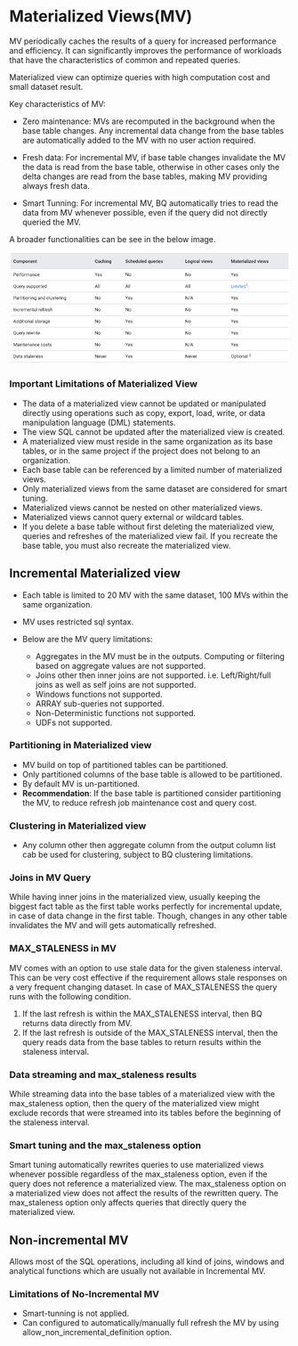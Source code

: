# Materialized Views(MV)

MV periodically caches the results of a query for increased performance and efficiency. It can significantly improves the performance of workloads that have the characteristics of common and repeated queries.

Materialized view can optimize queries with high computation cost and small dataset result.

Key characteristics of MV:

* Zero maintenance: MVs are recomputed in the background when the base table changes. Any incremental data change from the base tables are automatically added to the MV with no user action required.

* Fresh data: For incremental MV, if base table changes invalidate the MV the data is read from the base table, otherwise in other cases only the delta changes are read from the base tables, making MV providing always fresh data.

* Smart Tunning: For incremental MV, BQ automatically tries to read the data from MV whenever possible, even if the query did not directly queried the MV.

A broader functionalities can be see in the below image.

![MaterializedView](/asset/images/gcp/MaterialzedViewComparision.png)

### Important Limitations of Materialized View

* The data of a materialized view cannot be updated or manipulated directly using operations such as copy, export, load, write, or data manipulation language (DML) statements.
* The view SQL cannot be updated after the materialized view is created.
* A materialized view must reside in the same organization as its base tables, or in the same project if the project does not belong to an organization.
* Each base table can be referenced by a limited number of materialized views.
* Only materialized views from the same dataset are considered for smart tuning.
* Materialized views cannot be nested on other materialized views.
* Materialized views cannot query external or wildcard tables.
* If you delete a base table without first deleting the materialized view, queries and refreshes of the materialized view fail. If you recreate the base table, you must also recreate the materialized view.

## Incremental Materialized view

* Each table is limited to 20 MV with the same dataset, 100 MVs within the same organization.
* MV uses restricted sql syntax.
* Below are the MV query limitations:

  * Aggregates in the MV must be in the outputs. Computing or filtering based on aggregate values are not supported.
  * Joins other then inner joins are not supported. i.e. Left/Right/full joins as well as self joins are not supported.
  * Windows functions not supported.
  * ARRAY sub-queries not supported.
  * Non-Deterministic functions not supported.
  * UDFs not supported.

### Partitioning in Materialized view

* MV build on top of partitioned tables can be partitioned.
* Only partitioned columns of the base table is allowed to be partitioned.
* By default MV is un-partitioned.
* **Recommendation**: If the base table is partitioned consider partitioning the MV, to reduce refresh job maintenance cost and query cost.

### Clustering in Materialized view

* Any column other then aggregate column from the output column list cab be used for clustering, subject to BQ clustering limitations.

### Joins in MV Query

While having inner joins in the materialized view, usually keeping the biggest fact table as the first table works perfectly for incremental update, in case of data change in the first table. Though, changes in any other table invalidates the MV and will gets automatically refreshed.

### MAX_STALENESS in MV

MV comes with an option to use stale data for the given staleness interval. This can be very cost effective if the requirement allows stale responses on a very frequent changing dataset. In case of MAX_STALENESS the query runs with the following condition.

1. If the last refresh is within the MAX_STALENESS interval, then BQ returns data directly from MV.
2. If the last refresh is outside of the MAX_STALENESS interval, then the query reads data from the base tables to return results within the staleness interval.

### Data streaming and max_staleness results

While streaming data into the base tables of a materialized view with the max_staleness option, then the query of the materialized view might exclude records that were streamed into its tables before the beginning of the staleness interval.

### Smart tuning and the max_staleness option

Smart tuning automatically rewrites queries to use materialized views whenever possible regardless of the max_staleness option, even if the query does not reference a materialized view. The max_staleness option on a materialized view does not affect the results of the rewritten query. The max_staleness option only affects queries that directly query the materialized view.

## Non-incremental MV

Allows most of the SQL operations, including all kind of joins, windows and analytical functions which are usually not available in Incremental MV.

### Limitations of No-Incremental MV

* Smart-tunning is not applied.
* Can configured to automatically/manually full refresh the MV by using allow_non_incremental_definition option.
